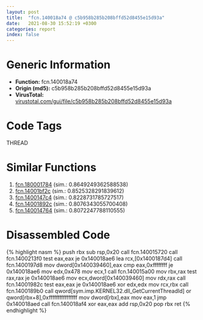 ```yaml
---
layout: post
title:  "fcn.140018a74 @ c5b958b285b208bffd52d8455e15d93a"
date:   2021-08-30 15:52:19 +0300
categories: report
index: false
---
```


# Generic Information
- **Function:** fcn.140018a74
- **Origin (md5):** c5b958b285b208bffd52d8455e15d93a
- **VirusTotal:** [virustotal.com/gui/file/c5b958b285b208bffd52d8455e15d93a][virustotal_ref]

# Code Tags
<span class="tag" id="THREAD">THREAD</span>


# Similar Functions

1. [fcn.180001784][similar_1_ref] (sim.: 0.8649249362588538)
2. [fcn.14001bf2c][similar_2_ref] (sim.: 0.8525328291839612)
3. [fcn.1400147c4][similar_3_ref] (sim.: 0.8228731785727517)
4. [fcn.14001892c][similar_4_ref] (sim.: 0.8076343055700408)
5. [fcn.140014764][similar_5_ref] (sim.: 0.8072247788110555)


# Disassembled Code

{% highlight nasm %}
push rbx
sub rsp,0x20
call fcn.140015720
call fcn.1400213f0
test eax,eax
je 0x140018ae6
lea rcx,[0x1400187d4]
call fcn.1400197d8
mov dword[0x140039460],eax
cmp eax,0xffffffff
je 0x140018ae6
mov edx,0x478
mov ecx,1
call fcn.140015a00
mov rbx,rax
test rax,rax
je 0x140018ae6
mov ecx,dword[0x140039460]
mov rdx,rax
call fcn.14001982c
test eax,eax
je 0x140018ae6
xor edx,edx
mov rcx,rbx
call fcn.1400189b0
call qword[sym.imp.KERNEL32.dll_GetCurrentThreadId]
or qword[rbx+8],0xffffffffffffffff
mov dword[rbx],eax
mov eax,1
jmp 0x140018aed
call fcn.140018af4
xor eax,eax
add rsp,0x20
pop rbx
ret 
{% endhighlight %}


[similar_1_ref]: /report/fcn.180001784@7dc44f7522d53d03c7b1f4335f6d2a15
[similar_2_ref]: /report/fcn.14001bf2c@3bee9e0608c478ffce0d10559aae732b
[similar_3_ref]: /report/fcn.1400147c4@72082bb1b08918279d6780845b69f5ff
[similar_4_ref]: /report/fcn.14001892c@c5b958b285b208bffd52d8455e15d93a
[similar_5_ref]: /report/fcn.140014764@72082bb1b08918279d6780845b69f5ff
[virustotal_ref]: https://www.virustotal.com/gui/file/c5b958b285b208bffd52d8455e15d93a